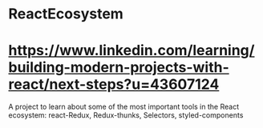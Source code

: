 # ReactEcosystem
# https://www.linkedin.com/learning/building-modern-projects-with-react/next-steps?u=43607124

A project to learn about some of the most important tools in the React ecosystem: react-Redux, Redux-thunks, Selectors, styled-components
